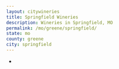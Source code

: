 ```yaml
---
layout: citywineries
title: Springfield Wineries
description: Wineries in Springfield, MO
permalink: /mo/greene/springfield/
state: mo
county: greene
city: springfield
---
```

-
